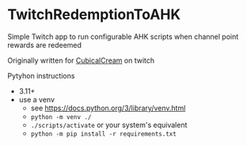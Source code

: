 # TwitchRedemptionToAHK

Simple Twitch app to run configurable AHK scripts when channel point rewards are redeemed

Originally written for [CubicalCream](https://twitch.tv/cubicalcream) on twitch

Pytyhon instructions
- 3.11+
- use a venv
  - see https://docs.python.org/3/library/venv.html
  - `python -m venv ./`
  - `./scripts/activate` or your system's equivalent
  - `python -m pip install -r requirements.txt`
